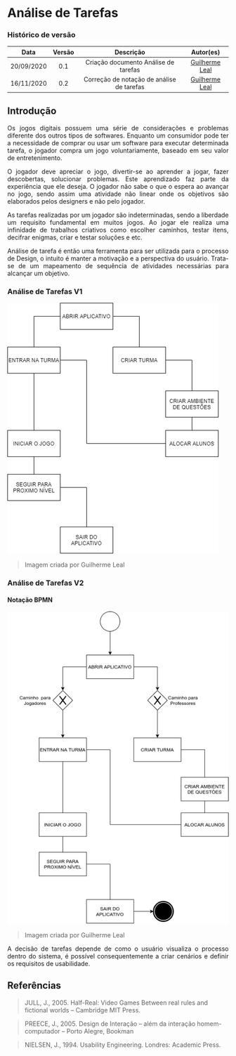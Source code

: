 # Análise de Tarefas

### Histórico de versão 

| Data | Versão | Descrição | Autor(es) | 
| :--: | :----: | :-------: | :-------: | 
|20/09/2020| 0.1 | Criação documento Análise de tarefas| [Guilherme Leal](https://github.com/gleal17)|
|16/11/2020| 0.2 | Correção de notação de análise de tarefas| [Guilherme Leal](https://github.com/gleal17)|
## Introdução 

<p align="justify">Os jogos digitais possuem uma série de considerações e problemas diferente dos outros tipos de softwares. Enquanto um consumidor pode ter a necessidade de comprar ou usar um software para executar determinada tarefa, o jogador compra um jogo voluntariamente, baseado em seu valor de entretenimento.  </p>

<p align="justify">O jogador deve apreciar o jogo, divertir-se ao aprender a jogar, fazer descobertas, solucionar problemas. Este aprendizado faz parte da experiência que ele deseja. O jogador não sabe o que o espera ao avançar no jogo, sendo assim uma atividade não linear onde os objetivos são elaborados pelos designers e não pelo jogador. </p>

<p align="justify">As tarefas realizadas por um jogador são indeterminadas, sendo a liberdade um requisito fundamental em muitos jogos. Ao jogar ele realiza uma infinidade de trabalhos criativos como escolher caminhos, testar itens, decifrar enigmas, criar e testar soluções e etc. </p>

<p align="justify">Análise de tarefa é então uma ferramenta para ser utilizada para o processo de Design, o intuito é manter a motivação e a perspectiva do usuário. Trata-se de um mapeamento de sequência de atividades necessárias para alcançar um objetivo.  </p>

### Análise de Tarefas V1
![Análise de tarefa](./img/analise%20de%20tarefas.jpg) 
>Imagem criada por Guilherme Leal

### Análise de Tarefas V2

#### Notação BPMN

![Análise de tarefa V2 (Notação BPMN)](./img/analise%20de%20tarefasV2.jpg) 

>Imagem criada por Guilherme Leal

<p align="justify">A decisão de tarefas depende de como o usuário visualiza o processo dentro do sistema, é possível consequentemente a criar cenários e definir os requisitos de usabilidade.   </p>


## Referências

>JULL, J., 2005. Half-Real: Video Games Between real rules and fictional worlds – Cambridge MIT Press.  

>PREECE, J., 2005. Design de Interação – além da interação homem-computador – Porto Alegre, Bookman  

>NIELSEN, J., 1994. Usability Engineering. Londres: Academic Press.   
